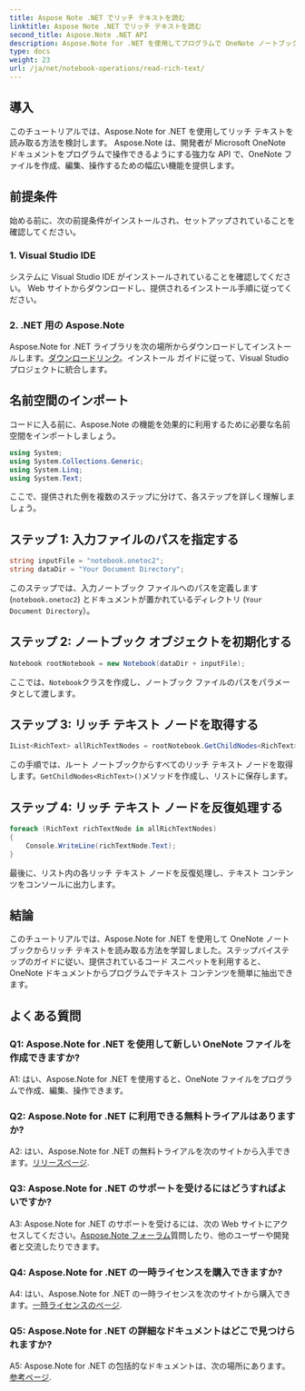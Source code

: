 ```yaml
---
title: Aspose Note .NET でリッチ テキストを読む
linktitle: Aspose Note .NET でリッチ テキストを読む
second_title: Aspose.Note .NET API
description: Aspose.Note for .NET を使用してプログラムで OneNote ノートブックからリッチ テキストを読み取る方法を学びます。簡単に統合するには、ステップバイステップのチュートリアルに従ってください。
type: docs
weight: 23
url: /ja/net/notebook-operations/read-rich-text/
---
```

## 導入

このチュートリアルでは、Aspose.Note for .NET を使用してリッチ テキストを読み取る方法を検討します。 Aspose.Note は、開発者が Microsoft OneNote ドキュメントをプログラムで操作できるようにする強力な API で、OneNote ファイルを作成、編集、操作するための幅広い機能を提供します。

## 前提条件

始める前に、次の前提条件がインストールされ、セットアップされていることを確認してください。

### 1. Visual Studio IDE

システムに Visual Studio IDE がインストールされていることを確認してください。 Web サイトからダウンロードし、提供されるインストール手順に従ってください。

### 2. .NET 用の Aspose.Note

 Aspose.Note for .NET ライブラリを次の場所からダウンロードしてインストールします。[ダウンロードリンク](https://releases.aspose.com/note/net/)。インストール ガイドに従って、Visual Studio プロジェクトに統合します。

## 名前空間のインポート

コードに入る前に、Aspose.Note の機能を効果的に利用するために必要な名前空間をインポートしましょう。

```csharp
using System;
using System.Collections.Generic;
using System.Linq;
using System.Text;
```

ここで、提供された例を複数のステップに分けて、各ステップを詳しく理解しましょう。

## ステップ 1: 入力ファイルのパスを指定する

```csharp
string inputFile = "notebook.onetoc2";
string dataDir = "Your Document Directory";
```

このステップでは、入力ノートブック ファイルへのパスを定義します (`notebook.onetoc2`) とドキュメントが置かれているディレクトリ (`Your Document Directory`）。

## ステップ 2: ノートブック オブジェクトを初期化する

```csharp
Notebook rootNotebook = new Notebook(dataDir + inputFile);
```

ここでは、`Notebook`クラスを作成し、ノートブック ファイルのパスをパラメータとして渡します。

## ステップ 3: リッチ テキスト ノードを取得する

```csharp
IList<RichText> allRichTextNodes = rootNotebook.GetChildNodes<RichText>();
```

この手順では、ルート ノートブックからすべてのリッチ テキスト ノードを取得します。`GetChildNodes<RichText>()`メソッドを作成し、リストに保存します。

## ステップ 4: リッチ テキスト ノードを反復処理する

```csharp
foreach (RichText richTextNode in allRichTextNodes)
{
    Console.WriteLine(richTextNode.Text);
}
```

最後に、リスト内の各リッチ テキスト ノードを反復処理し、テキスト コンテンツをコンソールに出力します。

## 結論

このチュートリアルでは、Aspose.Note for .NET を使用して OneNote ノートブックからリッチ テキストを読み取る方法を学習しました。ステップバイステップのガイドに従い、提供されているコード スニペットを利用すると、OneNote ドキュメントからプログラムでテキスト コンテンツを簡単に抽出できます。

## よくある質問

### Q1: Aspose.Note for .NET を使用して新しい OneNote ファイルを作成できますか?

A1: はい、Aspose.Note for .NET を使用すると、OneNote ファイルをプログラムで作成、編集、操作できます。

### Q2: Aspose.Note for .NET に利用できる無料トライアルはありますか?

 A2: はい、Aspose.Note for .NET の無料トライアルを次のサイトから入手できます。[リリースページ](https://releases.aspose.com/).

### Q3: Aspose.Note for .NET のサポートを受けるにはどうすればよいですか?

 A3: Aspose.Note for .NET のサポートを受けるには、次の Web サイトにアクセスしてください。[Aspose.Note フォーラム](https://forum.aspose.com/c/note/28)質問したり、他のユーザーや開発者と交流したりできます。

### Q4: Aspose.Note for .NET の一時ライセンスを購入できますか?

 A4: はい、Aspose.Note for .NET の一時ライセンスを次のサイトから購入できます。[一時ライセンスのページ](https://purchase.aspose.com/temporary-license/).

### Q5: Aspose.Note for .NET の詳細なドキュメントはどこで見つけられますか?

 A5: Aspose.Note for .NET の包括的なドキュメントは、次の場所にあります。[参考ページ](https://reference.aspose.com/note/net/).